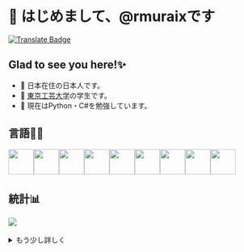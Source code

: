 # 👋 はじめまして、@rmuraixです  
[![Translate Badge](https://img.shields.io/badge/English-ffffff?style=flat-square&logo=googletranslate&logoColor=black)](/README.md)  
## Glad to see you here!✨
- 📍 日本在住の日本人です。
- 🏫 [東京工芸大学](https://www.t-kougei.ac.jp/)の学生です。  
- 🌱 現在はPython・C#を勉強しています。  

## 言語🧑‍💻
<img height="50" width="50" src="https://cdn.jsdelivr.net/gh/devicons/devicon/icons/c/c-original.svg" /><img height="50" width="50" src="https://cdn.jsdelivr.net/gh/devicons/devicon/icons/csharp/csharp-original.svg" /><img height="50" width="50" src="https://cdn.jsdelivr.net/gh/devicons/devicon/icons/css3/css3-original-wordmark.svg" /><img height="50" width="50" src="https://cdn.jsdelivr.net/gh/devicons/devicon/icons/html5/html5-original-wordmark.svg" /><img height="50" width="50" src="https://cdn.jsdelivr.net/gh/devicons/devicon/icons/java/java-original-wordmark.svg" /><img height="50" width="50" src="https://cdn.jsdelivr.net/gh/devicons/devicon/icons/javascript/javascript-original.svg" /><img height="50" width="50" src="https://cdn.jsdelivr.net/gh/devicons/devicon/icons/python/python-original-wordmark.svg" /><img height="50" width="50" src="https://cdn.jsdelivr.net/gh/devicons/devicon/icons/bash/bash-original.svg" /><img height="50" width="50" src="https://cdn.jsdelivr.net/gh/devicons/devicon/icons/typescript/typescript-original.svg" />

## 統計📊
![](https://github-readme-stats.vercel.app/api/top-langs/?username=rmuraix&theme=dark&langs_count=10&layout=compact&hide=jupyter%20notebook,scss,html,css)  
<details>
<summary>もう少し詳しく</summary>
<img src="https://raw.githubusercontent.com/rmuraix/rmuraix/main/profile-summary-card-output/github_dark/0-profile-details.svg" /><br>
<img src="https://raw.githubusercontent.com/rmuraix/rmuraix/main/profile-summary-card-output/github_dark/1-repos-per-language.svg" /><img src="https://raw.githubusercontent.com/rmuraix/rmuraix/main/profile-summary-card-output/github_dark/2-most-commit-language.svg" /><br>
<img src="https://raw.githubusercontent.com/rmuraix/rmuraix/main/profile-summary-card-output/github_dark/3-stats.svg" /><img src="https://raw.githubusercontent.com/rmuraix/rmuraix/main/profile-summary-card-output/github_dark/4-productive-time.svg" />
</details>
